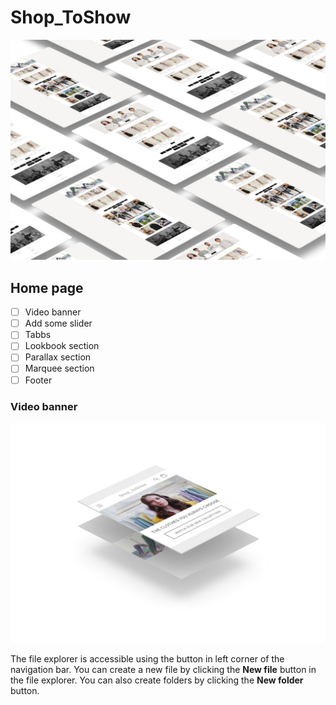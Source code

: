 # Shop_ToShow

![Опис зображення](https://github.com/Ivasska/Shop_ToShow/raw/main/images/smartmockups.jpg)



## Home page

 - [ ] Video banner
 - [ ] Add some slider
 - [ ] Tabbs
 - [ ] Lookbook section
 - [ ] Parallax section
 - [ ] Marquee section
 - [ ] Footer

### Video banner
![Опис зображення](https://github.com/Ivasska/Shop_ToShow/raw/main/images/smartmockups_m1nur6c9.jpg)

The file explorer is accessible using the button in left corner of the navigation bar. You can create a new file by clicking the **New file** button in the file explorer. You can also create folders by clicking the **New folder** button.
